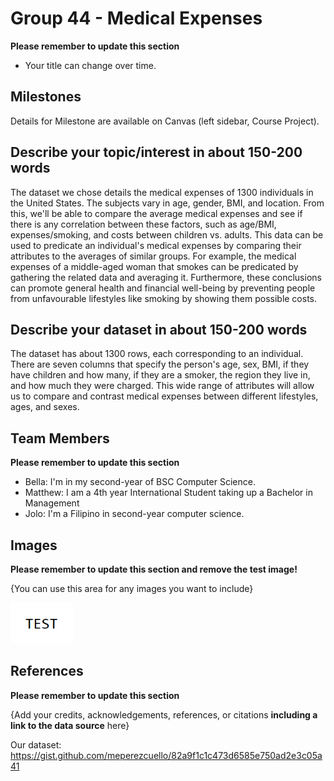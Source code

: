 # Group 44 - Medical Expenses

**Please remember to update this section**

- Your title can change over time.

## Milestones

Details for Milestone are available on Canvas (left sidebar, Course Project).

## Describe your topic/interest in about 150-200 words

The dataset we chose details the medical expenses of 1300 individuals in the United States. The subjects vary in age, gender, BMI, and location. From this, we'll be able to compare the average medical expenses and see if there is any correlation between these factors, such as age/BMI, expenses/smoking, and costs between children vs. adults. This data can be used to predicate an individual's medical expenses by comparing their attributes to the averages of similar groups. For example, the medical expenses of a middle-aged woman that smokes can be predicated by gathering the related data and averaging it. Furthermore, these conclusions can promote general health and financial well-being by preventing people from unfavourable lifestyles like smoking by showing them possible costs. 

## Describe your dataset in about 150-200 words

The dataset has about 1300 rows, each corresponding to an individual. There are seven columns that specify the person's age, sex, BMI, if they have children and how many, if they are a smoker, the region they live in, and how much they were charged. This wide range of attributes will allow us to compare and contrast medical expenses between different lifestyles, ages, and sexes. 

## Team Members

**Please remember to update this section**

- Bella: I'm in my second-year of BSC Computer Science.
- Matthew: I am a 4th year International Student taking up a Bachelor in Management 
- Jolo: I'm a Filipino in second-year computer science.

## Images

**Please remember to update this section and remove the test image!**

{You can use this area for any images you want to include}

<img src ="images/test.png" width="100px">

## References

**Please remember to update this section**

{Add your credits, acknowledgements, references, or citations **including a link to the data source** here}

Our dataset: https://gist.github.com/meperezcuello/82a9f1c1c473d6585e750ad2e3c05a41



